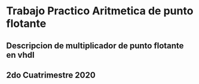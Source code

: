 # Trabajo Practico Aritmetica de punto flotante

## Descripcion de multiplicador de punto flotante en vhdl
## 2do Cuatrimestre 2020

